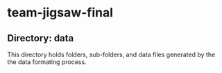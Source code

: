 # team-jigsaw-final

## Directory: data

This directory holds folders, sub-folders, and data files generated by the the data formating process.

